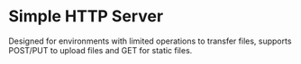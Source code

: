# Simple HTTP Server

Designed for environments with limited operations to transfer files, supports POST/PUT to upload files and GET for static files.
